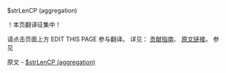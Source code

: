  $strLenCP (aggregation)

 ！本页翻译征集中！

请点击页面上方 EDIT THIS PAGE 参与翻译。
详见：
[贡献指南]( https://github.com/JinMuInfo/MongoDB-Manual-zh/blob/master/CONTRIBUTING.md )、
[原文链接](  https://docs.mongodb.com/manual/reference/operator/aggregation/strLenCP/  )。
 参见

原文 - [$strLenCP (aggregation)]( https://docs.mongodb.com/manual/reference/operator/aggregation/strLenCP/ )

